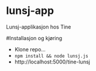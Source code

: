 # lunsj-app
Lunsj-applikasjon hos Tine

#Installasjon og kjøring
* Klone repo...
* ```npm install && node lunsj.js```
* http://localhost:5000/tine-lunsj
